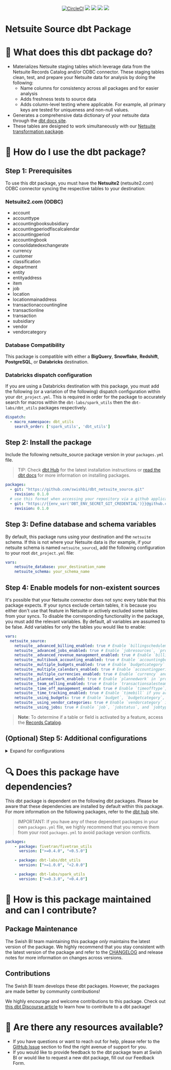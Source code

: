 <p align="center">
    <a href="https://circleci.com/gh/swishbi/dbt_netsuite_source">
        <img src="https://dl.circleci.com/status-badge/img/gh/swishbi/dbt_netsuite_source/tree/main.svg?style=svg&circle-token=8dff985ea18b45938dc28f3825ac9b8676383b8f" alt="CircleCI"/></a>
    <a alt="License"
        href="https://github.com/swishbi/dbt_netsuite_source/blob/main/LICENSE">
        <img src="https://img.shields.io/badge/License-Apache%202.0-blue.svg" /></a>
    <a alt="dbt-core">
        <img src="https://img.shields.io/badge/dbt_Core™_version->=1.3.0_<2.0.0-orange.svg" /></a>
    <a alt="Maintained?">
        <img src="https://img.shields.io/badge/Maintained%3F-yes-green.svg" /></a>
    <a alt="PRs">
        <img src="https://img.shields.io/badge/Contributions-welcome-blueviolet" /></a>
</p>


# Netsuite Source dbt Package
# 📣 What does this dbt package do?
<!--section="netsuite_source_model"-->
- Materializes Netsuite staging tables which leverage data from the Netsuite Records Catalog and/or ODBC connector. These staging tables clean, test, and prepare your Netsuite data for analysis by doing the following:
  - Name columns for consistency across all packages and for easier analysis
  - Adds freshness tests to source data
  - Adds column-level testing where applicable. For example, all primary keys are tested for uniqueness and non-null values.
- Generates a comprehensive data dictionary of your netsuite data through the [dbt docs site](https://swishbi.github.io/dbt_netsuite_source/).
- These tables are designed to work simultaneously with our [Netsuite transformation package](https://github.com/swishbi/dbt_netsuite).
<!--section-end-->

# 🎯 How do I use the dbt package?
## Step 1: Prerequisites
To use this dbt package, you must have the **Netsuite2** (netsuite2.com) ODBC connector syncing the respective tables to your destination:

### Netsuite2.com (ODBC)
- account
- accounttype
- accountingbooksubsidiary
- accountingperiodfiscalcalendar
- accountingperiod
- accountingbook
- consolidatedexchangerate
- currency
- customer
- classification
- department
- entity
- entityaddress
- item
- job
- location
- locationmainaddress
- transactionaccountingline
- transactionline
- transaction
- subsidiary
- vendor
- vendorcategory

### Database Compatibility
This package is compatible with either a **BigQuery**, **Snowflake**, **Redshift**, **PostgreSQL**, or **Databricks** destination.

### Databricks dispatch configuration
If you are using a Databricks destination with this package, you must add the following (or a variation of the following) dispatch configuration within your `dbt_project.yml`. This is required in order for the package to accurately search for macros within the `dbt-labs/spark_utils` then the `dbt-labs/dbt_utils` packages respectively.
```yml
dispatch:
  - macro_namespace: dbt_utils
    search_order: ['spark_utils', 'dbt_utils']
```

## Step 2: Install the package
Include the following netsuite_source package version in your `packages.yml` file.
> TIP: Check [dbt Hub](https://hub.getdbt.com/) for the latest installation instructions or [read the dbt docs](https://docs.getdbt.com/docs/package-management) for more information on installing packages.
```yaml
packages:
  - git: "https://github.com/swishbi/dbt_netsuite_source.git"
    revision: 0.1.0
  # use this format when accessing your repository via a github application token
  - git: "https://{{env_var('DBT_ENV_SECRET_GIT_CREDENTIAL')}}@github.com/swishbi/dbt_netsuite_source.git" # git HTTPS URL
    revision: 0.1.0
```

## Step 3: Define database and schema variables
By default, this package runs using your destination and the `netsuite` schema. If this is not where your Netsuite data is (for example, if your netsuite schema is named `netsuite_source`), add the following configuration to your root `dbt_project.yml` file:

```yml
vars:
    netsuite_database: your_destination_name
    netsuite_schema: your_schema_name 
```

## Step 4: Enable models for non-existent sources
It's possible that your Netsuite connector does not sync every table that this package expects. If your syncs exclude certain tables, it is because you either don't use that feature in Netsuite or actively excluded some tables from your syncs. To disable the corresponding functionality in the package, you must add the relevant variables. By default, all variables are assumed to be false. Add variables for only the tables you would like to enable:
```yml
vars:
  netsuite_source:
    netsuite__advanced_billing_enabled: true # Enable `billingschedulemilestone`, `billingscheduletype`, and `billingschedule` if you are using the Advanced Billing featre
    netsuite__advanced_jobs_enabled: true # Enable `jobresources`, `projecttask` and `projecttaskassigneee` if you are using the Advanced Jobs feature
    netsuite__advanced_revenue_management_enabled: true # Enable `billingrevenueevent`, `billingschedulerecurrence`, `revenueelement`, `revenueplanplannedcost`, `revenueplanplannedrevenue`, `revenueplanstatus`, revenueplantype`, and `revenueplan` if you are using the Advanced Revenue Management feature
    netsuite__multibook_accounting_enabled: true # Enable `accountingbooksubsidiary` and `accountingbook` if you are using the Multi-Book Accounting feature
    netsuite__multiple_budgets_enabled: true # Enable `budgetcategory` if you are using the Multiple Budgets feature
    netsuite__multiple_calendars_enabled: true # Enable `accountingperiodfiscalcalendar` if you are using the Multiple Calendars feature
    netsuite__multiple_currencies_enabled: true # Enable `currency` and `consolidatedexchangerate` if you are using the Multiple Currencies feature
    netsuite__planned_work_enabled: true # Enable `plannedwork` in `projecttask` and `projecttaskassignee` if you are using the Planned Work feature
    netsuite__team_selling_enabled: true # Enable `transactionsalesteam` if you are using the Team Selling feature
    netsuite__time_off_management_enabled: true # Enable `timeofftype`, `workcalendar`, and `workcalendarholiday` if you are using the Time Off Management feature
    netsuite__time_tracking_enabled: true # Enable `timebill` if you are using the Time Tracking feature
    netsuite__using_budgets: true # Enable `budget`, `budgetcategory`, and `budgetsmachine` if you use budgets
    netsuite__using_vendor_categories: true # Enable `vendorcategory` if you categorize your vendors
    netsuite__using_jobs: true # Enable `job`, `jobstatus`, and `jobtype` if you use jobs
```
> **Note**: To determine if a table or field is activated by a feature, access the [Records Catalog](https://docs.oracle.com/en/cloud/saas/netsuite/ns-online-help/article_159367781370.html).

## (Optional) Step 5: Additional configurations
<details><summary>Expand for configurations</summary>

### Passing Through Additional Fields
This package includes all source columns defined in the macros folder. You can add more columns using our pass-through column variables. These variables allow for the pass-through fields to be aliased (`alias`) and casted (`transform_sql`) if desired, but not required. Datatype casting is configured via a sql snippet within the `transform_sql` key. You may add the desired sql while omitting the `as field_name` at the end and your custom pass-though fields will be casted accordingly. Use the below format for declaring the respective pass-through variables:

```yml
vars:
    accounts_pass_through_columns: 
        - name: "new_custom_field"
          alias: "custom_field"
    classes_pass_through_columns: 
        - name: "this_field"
    departments_pass_through_columns: 
        - name: "unique_string_field"
          alias: "field_id"
          transform_sql: "cast(field_id as string)"
    transactions_pass_through_columns: 
        - name: "that_field"
    transaction_lines_pass_through_columns: 
        - name: "other_id"
          alias: "another_id"
          transform_sql: "cast(another_id as int64)"
    customers_pass_through_columns: 
        - name: "customer_custom_field"
          alias: "customer_field"
    locations_pass_through_columns: 
        - name: "location_custom_field"
    subsidiaries_pass_through_columns: 
        - name: "sub_field"
          alias: "subsidiary_field"
    consolidated_exchange_rates_pass_through_columns: 
        - name: "consolidate_this_field"
    vendors_pass_through_columns: 
        - name: "vendors_custom_field"
          alias: "vendors_field"
    items_pass_through_columns: 
        - name: "items_custom_field"
          alias: "items_field"
```
### Change the build schema
By default, this package builds the Netsuite staging models within a schema titled (`<target_schema>` + `_netsuite_source`) in your destination. If this is not where you would like your netsuite staging data to be written to, add the following configuration to your root `dbt_project.yml` file:

```yml
models:
    netsuite_source:
      +schema: my_new_schema_name # leave blank for just the target_schema
```

</details>

# 🔍 Does this package have dependencies?
This dbt package is dependent on the following dbt packages. Please be aware that these dependencies are installed by default within this package. For more information on the following packages, refer to the [dbt hub](https://hub.getdbt.com/) site.
> IMPORTANT: If you have any of these dependent packages in your own `packages.yml` file, we highly recommend that you remove them from your root `packages.yml` to avoid package version conflicts.
```yml
packages:
    - package: fivetran/fivetran_utils
      version: [">=0.4.0", "<0.5.0"]

    - package: dbt-labs/dbt_utils
      version: [">=1.0.0", "<2.0.0"]

    - package: dbt-labs/spark_utils
      version: [">=0.3.0", "<0.4.0"]
```
          
# 🙌 How is this package maintained and can I contribute?
## Package Maintenance
The Swish BI team maintaining this package _only_ maintains the latest version of the package. We highly recommend that you stay consistent with the latest version of the package and refer to the [CHANGELOG](https://github.com/swishbi/dbt_netsuite_source/blob/main/CHANGELOG.md) and release notes for more information on changes across versions.

## Contributions
The Swish BI team develops these dbt packages. However, the packages are made better by community contributions! 

We highly encourage and welcome contributions to this package. Check out [this dbt Discourse article](https://discourse.getdbt.com/t/contributing-to-a-dbt-package/657) to learn how to contribute to a dbt package!

# 🏪 Are there any resources available?
- If you have questions or want to reach out for help, please refer to the [GitHub Issue](https://github.com/swishbi/dbt_netsuite_source/issues/new/choose) section to find the right avenue of support for you.
- If you would like to provide feedback to the dbt package team at Swish BI or would like to request a new dbt package, fill out our Feedback Form.
